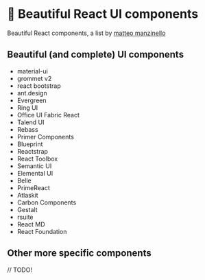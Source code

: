 # 🌈 Beautiful React UI components

Beautiful React components, a list by [matteo manzinello](https://matteomanzinello.com)

## Beautiful (and complete) UI components

- material-ui
- grommet v2
- react bootstrap
- ant.design
- Evergreen
- Ring UI
- Office UI Fabric React
- Talend UI
- Rebass
- Primer Components
- Blueprint
- Reactstrap
- React Toolbox
- Semantic UI
- Elemental UI
- Belle
- PrimeReact
- Atlaskit
- Carbon Components
- Gestalt
- rsuite
- React MD
- React Foundation

## Other more specific components

// TODO!
